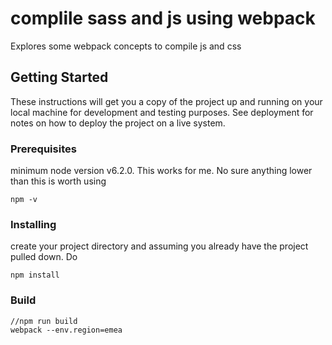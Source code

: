 # complile sass and js using webpack

Explores some webpack concepts to compile js and css

## Getting Started

These instructions will get you a copy of the project up and running on your local machine for development and testing purposes. See deployment for notes on how to deploy the project on a live system.

### Prerequisites

minimum node version v6.2.0. This works for me. No sure anything lower than this is worth using

```
npm -v 
```

### Installing

create your project directory and assuming you already have the project pulled down. Do

```
npm install
```

### Build

```
//npm run build
webpack --env.region=emea
```